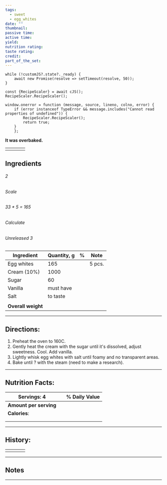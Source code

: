 ```yaml
---
tags:
  - sweet
  - egg_whites
date: ""
thumbnail: 
passive time: 
active time: 
yield: 
nutrition rating: 
taste rating: 
credit: 
part_of_the_set:
---
```

```dataviewjs
while (!customJS?.state?._ready) { 
	await new Promise(resolve => setTimeout(resolve, 50)); 
} 

const {RecipeScaler} = await cJS();
RecipeScaler.RecipeScaler();

window.onerror = function (message, source, lineno, colno, error) {
	if (error instanceof TypeError && message.includes("Cannot read properties of undefined")) {
		RecipeScaler.RecipeScaler();
		return true;
	}
    };
```

**It was overbaked.**

|     |     |     |     |
| --- | --- | --- | --- |
|     |     |     |     |

## Ingredients

###### 2
###### Scale
###### 33 * 5 = 165
###### Calculate
###### Unreleased 3

| Ingredient         | Quantity, g | %   | Note   |
| ------------------ | ----------- | --- | ------ |
| Egg whites         | 165         |     | 5 pcs. |
| Cream (10%)        | 1000        |     |        |
| Sugar              | 60          |     |        |
| Vanilla            | must have   |     |        |
| Salt               | to taste    |     |        |
|                    |             |     |        |
| **Overall weight** |             |     |        |




---
## Directions:

1. Preheat the oven to 160C.
2. Gently heat the cream with the sugar until it's dissolved, adjust sweetness. Cool. Add vanilla.
3. Lightly whisk egg whites with salt until foamy and no transparent areas.
4. Bake until ? with the steam (need to make a research).




---
## Nutrition Facts:

| **Servings: 4**        |     | % Daily Value |
| ---------------------- | --- | ------------- |
| **Amount per serving** |     |               |
| **Calories**:          |     |               |
|                        |     |               |
|                        |     |               |



---
## History:

|     |                   |                   |                   |
| --- | ----------------- | ----------------- | ----------------- |
|     |                   |                   |                   |


---
## Notes


>

---



